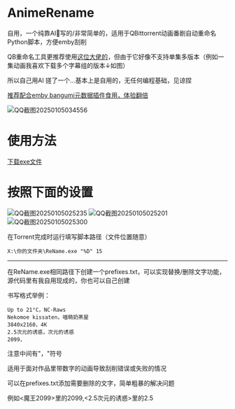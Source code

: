 # AnimeRename
自用，一个纯靠AI🤖写的/非常简单的，适用于QBittorrent动画番剧自动重命名Python脚本，方便emby刮削

QB重命名工具更推荐使用[这位大佬的](https://github.com/Nriver/Episode-ReName)，但由于它好像不支持单集多版本（例如一集动画我喜欢下载多个字幕组的版本↓如图）

所以自己用AI 搓了一个...基本上是自用的，无任何编程基础，见谅捏

[推荐配合emby bangumi元数据插件食用，体验翻倍](https://github.com/kookxiang/jellyfin-plugin-bangumi)

![QQ截图20250105034556](https://github.com/user-attachments/assets/68c984da-15f6-411d-b22c-ca842af95015)
# 使用方法
[下载exe文件](https://github.com/ikemenrourou/AnimeRename/releases)
# 按照下面的设置
![QQ截图20250105025235](https://github.com/user-attachments/assets/7f0e4a31-63c6-42e2-8d80-bd77c5522fdc)
![QQ截图20250105025201](https://github.com/user-attachments/assets/05be9d1f-49f0-4221-a23b-c9f3abb5445a)
![QQ截图20250105025300](https://github.com/user-attachments/assets/aa737f6a-3843-4e9d-945d-8842c849e12a)



在Torrent完成时运行填写脚本路径（文件位置随意）
```
X:\你的文件夹\ReName.exe "%D" 15
```
---
在ReName.exe相同路径下创建一个prefixes.txt，可以实现替换/删除文字功能，源代码里有我自用现成的，你也可以自己创建

书写格式举例：
```
Up to 21°C，NC-Raws
Nekomoe kissaten，喵萌奶茶屋
3840x2160，4K
2.5次元的诱惑，次元的诱惑
2099，
```
注意中间有"，"符号

适用于面对作品里带数字的动画导致刮削错误或失败的情况

可以在prefixes.txt添加需要删除的文字，简单粗暴的解决问题

例如<魔王2099>里的2099,<2.5次元的诱惑>里的2.5

